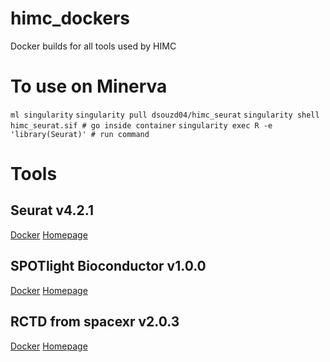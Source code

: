 # himc_dockers
Docker builds for all tools used by HIMC

# To use on Minerva
`ml singularity`
`singularity pull dsouzd04/himc_seurat`
`singularity shell himc_seurat.sif # go inside container`
`singularity exec R -e 'library(Seurat)' # run command`

# Tools

## Seurat v4.2.1

[Docker](https://hub.docker.com/repository/docker/dsouzd04/himc_seurat)
[Homepage](https://satijalab.org/seurat/)

## SPOTlight Bioconductor v1.0.0

[Docker](https://hub.docker.com/repository/docker/dsouzd04/himc_spotlight)
[Homepage](https://marcelosua.github.io/SPOTlight/)

## RCTD from spacexr v2.0.3
[Docker](https://hub.docker.com/repository/docker/dsouzd04/himc_rctd)
[Homepage](https://github.com/dmcable/spacexr)







